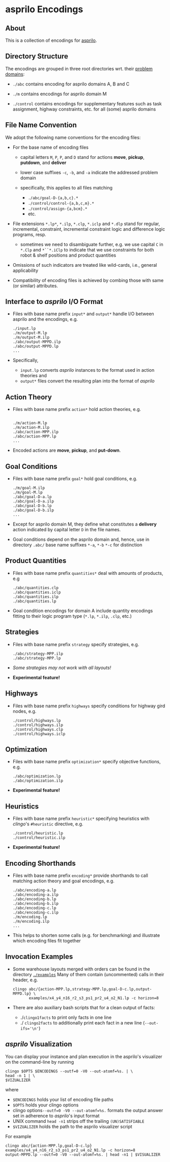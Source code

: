 # asprilo Encodings

## About

This is a collection of encodings for [asprilo](https://potassco.org/asprilo).

## Directory Structure

The encodings are grouped in three root directories wrt. their [problem domains](https://github.com/potassco/asprilo/specification):

- `./abc` contains encoding for asprilo domains A, B and C

- `./m` contains encodings for asprilo domain M

- `./control` contains encodings for supplementary features such as task assignment, highway constraints, etc. for all (some) asprilo domains

## File Name Convention

We adopt the following name conventions for the encoding files:

-   For the base name of encoding files

    -   capital letters `M`, `P`, `P`, and `D` stand for actions **move**, **pickup**, **putdown**, and **deliver**
    -   lower case suffixes `-c`, `-b`, and `-a` indicate the addressed problem domain

    -   specifically, this applies to all files matching
        - `./abc/goal-D-{a,b,c}.*`
        - `./control/control-{a,b,c,m}.*`
        - `./control/assign-{a,bcm}.*`
        - etc.
-   File extensions `*.lp*`, `*.ilp`, `*.clp`, `*.iclp` and `*.dlp` stand for regular, incremental,
    constraint, incremental constraint logic and difference logic programs, resp.
    - sometimes we need to disambiguate further, e.g. we use capital `C` in `*.Clp` and `*``*.iClp` to
      indicate that we use constraints for both robot & shelf positions and product quantities
-   Omissions of such indicators are treated like wild-cards, i.e., general applicability
-   Compatibility of encoding files is achieved by combing those with same (or similar) attributes.

## Interface to *asprilo* I/O Format

-   Files with base name prefix `input*` and `output*` handle I/O between asprilo and the encodings, e.g.

    ``` shell
    ./input.lp
    ./m/output-M.lp
    ./m/output-M.ilp
    ./abc/output-MPPD.ilp
    ./abc/output-MPPD.lp
    ...
    ```

-   Specifically,

    - `input.lp` converts *asprilo* instances to the format used in action theories and
    - `output*` files convert the resulting plan into the format of *asprilo*


## Action Theory

-   Files with base name prefix `action*` hold action theories, e.g.

    ``` shell

    ./m/action-M.lp
    ./m/action-M.ilp
    ./abc/action-MPP.ilp
    ./abc/action-MPP.lp
    ...
    ```

-   Encoded actions are **move**, **pickup**, and **put-down**.


## Goal Conditions

-   Files with base name prefix `goal*` hold goal conditions, e.g.

    ``` shell
    ./m/goal-M.ilp
    ./m/goal-M.lp
    ./abc/goal-D-a.lp
    ./abc/goal-D-a.ilp
    ./abc/goal-D-b.lp
    ./abc/goal-D-b.ilp
    ...
    ```

-   Except for asprilo domain M, they define what constitutes a **delivery** action indicated by capital letter `D` in the file names.
-   Goal conditions depend on the asprilo domain and, hence, use in directory `.abc/` base name suffixes `*-a`, `*-b` `*-c` for distinction

## Product Quantities

-   Files with base name prefix `quantities*` deal with amounts of products, e.g

    ``` shell
    ./abc/quantities.clp
    ./abc/quantities.iclp
    ./abc/quantities.ilp
    ./abc/quantities.lp
    ```

-   Goal condition encodings for domain A include quantity encodings fitting to their logic program type (`*.lp`, `*.ilp`, `.clp`, etc.)

## Strategies

-   Files with base name prefix `strategy` specify strategies, e.g.

    ``` shell
    ./abc/strategy-MPP.ilp
    ./abc/strategy-MPP.lp
    ```

-   *Some strategies may not work with all layouts!*
-   **Experimental feature!**

## Highways

-   Files with base name prefix `highways` specify conditions for highway gird nodes, e.g.

    ``` shell
    ./control/highways.lp
    ./control/highways.ilp
    ./control/highways.clp
    ./control/highways.iclp
    ```

## Optimization

-   Files with base name prefix `optimization*` specify objective functions, e.g.

    ``` shell
    ./abc/optimization.lp
    ./abc/optimization.ilp
    ```

-   **Experimental feature!**

## Heuristics

-   Files with base name prefix `heuristic*`  specifying heuristics with *clingo*'s `#heuristic` directive, e.g.

    ``` shell
    ./control/heuristic.lp
    ./control/heuristic.ilp
    ```

-   **Experimental feature!**

## Encoding Shorthands

-   Files with base name prefix `encoding*` provide shorthands to call matching action theory and goal encodings, e.g.

    ``` shell
    ./abc/encoding-a.lp
    ./abc/encoding-a.ilp
    ./abc/encoding-b.lp
    ./abc/encoding-b.ilp
    ./abc/encoding-c.lp
    ./abc/encoding-c.ilp
    ./m/encoding.lp
    ./m/encoding.ilp
    ...
    ```

-   This helps to shorten some calls (e.g. for benchmarking) and illustrate which encoding files fit together

## Invocation Examples

-   Some warehouse layouts merged with orders can be found in the directory
    [`./examples`](./examples) Many of them contain (uncommented) calls in their header, e.g.


    ``` shell
    clingo abc/{action-MPP.lp,strategy-MPP.lp,goal-D-c.lp,output-MPPD.lp} \
           examples/x4_y4_n16_r2_s3_ps1_pr2_u4_o2_N1.lp -c horizon=8
    ```

-   There are also auxiliary bash scripts that for a clean output of facts:
    - ./`clingo1facts` to print only facts in one line
    - ./ `clingo2facts` to additionally print each fact in a new line (`--out-ifs='\n'`)


## *asprilo* Visualization

You can display your instance and plan execution in the asprilo's visualizer on the command-line by running

```shell
clingo $OPTS $ENCODINGS --outf=0 -V0 --out-atomf=%s. | \
head -n 1 | \
$VIZUALIZER
```

where

- `$ENCODINGS` holds your list of encoding file paths
- `$OPTS` holds your clingo options
- clingo options`--outf=0 -V0 --out-atomf=%s.` formats the output answer set in adherence to *asprilo*'s input format
- UNIX command `head -n1` strips off the trailing `(UN)SATISFIABLE`
- `$VIZUALIZER` holds the path to the asprilo visualizer script

For example

```shell
clingo abc/{action-MPP.lp,goal-D-c.lp} examples/x4_y4_n16_r2_s3_ps1_pr2_u4_o2_N1.lp -c horizon=8
output-MPPD.lp --outf=0 -V0 --out-atomf=%s. | head -n1 | $VISUALIZER

```
